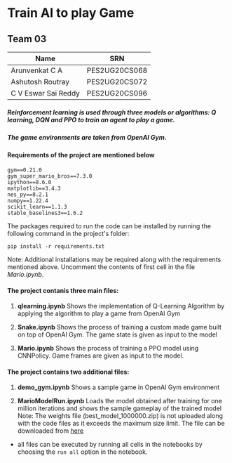 # Train AI to play Game

## Team 03
| Name                | SRN           |
| ------------------- | ------------- |
| Arunvenkat C A      | PES2UG20CS068 |
| Ashutosh Routray    | PES2UG20CS072 |
| C V Eswar Sai Reddy | PES2UG20CS096 |

##### Reinforcement learning is used through three models or algorithms: Q learning, DQN and PPO to train an agent to play a game. 

##### The game environments are taken from OpenAI Gym. 

#### Requirements of the project are mentioned below

```
gym==0.21.0
gym_super_mario_bros==7.3.0
ipython==8.6.0
matplotlib==3.4.3
nes_py==8.2.1
numpy==1.22.4
scikit_learn==1.1.3
stable_baselines3==1.6.2
```

The packages required to run the code can be installed by running the following command in the project's folder:

```
pip install -r requirements.txt
```

Note: Additional installations may be required along with the requirements mentioned above. Uncomment the contents of first cell in the file *Mario.ipynb*.

#### The project contanis three main files:

1. **qlearning.ipynb**
   Shows the implementation of Q-Learning Algorithm by applying the algorithm to play a game from OpenAI Gym

2. **Snake.ipynb**
   Shows the process of training a custom made game built on top of OpenAI Gym. The game state is given as input to the model

3. **Mario.ipynb**
   Shows the process of training a PPO model using CNNPolicy. Game frames are given as input to the model.

#### The project contains two additional files:

1. **demo_gym.ipynb**
   Shows a sample game in OpenAI Gym environment

2. **MarioModelRun.ipynb**
   Loads the model obtained after training for one million iterations and shows the sample gameplay of the trained model
   Note: The weights file (best_model_1000000.zip) is not uploaded along with the code files as it exceeds the maximum size limit. The file can be downloaded from [here](https://drive.google.com/drive/folders/1XSwF8hUQDotBrp9nL7LAmBstoQk0eXk7?usp=share_link)

* all files can be executed by running all cells in the notebooks by choosing the `run all` option in the notebook.  
